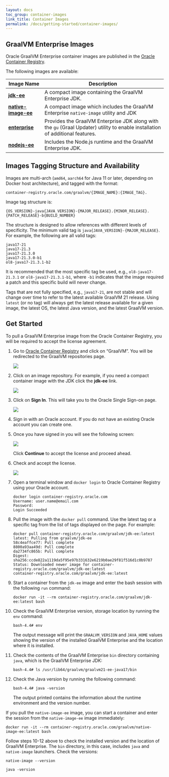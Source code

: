 ```yaml
---
layout: docs
toc_group: container-images
link_title: Container Images
permalink: /docs/getting-started/container-images/
---
```


## GraalVM Enterprise Images

Oracle GraalVM Enterprise container images are published in the [Oracle Container Registry](https://container-registry.oracle.com).

The following images are available:

| Image Name      | Description                                        
------------------------------------------------------------------------------------------------------------------------------------------------------------|-----------|
| [**jdk-ee**](https://container-registry.oracle.com/ords/ocr/ba/graalvm/jdk-ee)          | A compact image containing the GraalVM Enterprise JDK. |
| [**native-image-ee**](https://container-registry.oracle.com/ords/ocr/ba/graalvm/native-image-ee) | A compact image which includes the GraalVM Enterprise `native-image` utility and JDK |
| [**enterprise**](https://container-registry.oracle.com/ords/ocr/ba/graalvm/enterprise)      | Provides the GraalVM Enterprise JDK along with the `gu` (Graal Updater) utility to enable installation of additional features. |
| [**nodejs-ee**](https://container-registry.oracle.com/ords/ocr/ba/graalvm/nodejs-ee)       | Includes the Node.js runtime and the GraalVM Enterprise JDK. |

## Images Tagging Structure and Availability

Images are multi-arch (`amd64`, `aarch64` for Java 11 or later, depending on Docker host architecture), and tagged with the format:

```
container-registry.oracle.com/graalvm/{IMAGE_NAME}:{IMAGE_TAG}.
```

Image tag structure is:

```
{OS_VERSION}-java{JAVA_VERSION}-{MAJOR_RELEASE}.{MINOR_RELEASE}.{PATCH_RELEASE}-b{BUILD_NUMBER}
```

The structure is designed to allow references with different levels of specificity.  The minimum valid tag is `java{JAVA_VERSION}-{MAJOR_RELEASE}`. For example, the following are all valid tags:

```
java17-21
java17-21.3
java17-21.3.0
java17-21.3.0-b1
ol8-java17-21.3.1-b2
```

It is recommended that the most specific tag be used, e.g., `ol8-java17-21.3.1` or `ol8-java17-21.3.1-b1`, where `-b1` indicates that the image required a patch and this specific build will never change.

Tags that are not fully specified, e.g., `java17-21`, are not stable and will change over time to refer to the latest available GraalVM 21 release. Using `latest` (or no tag) will always get the latest release available for a given image, the latest OS, the latest Java version, and the latest GraalVM version.

## Get Started

To pull a GraalVM Enterprise image from the Oracle Container Registry, you will be required to accept the license agreement. 

1. Go to [Oracle Container Registry](https://container-registry.oracle.com/) and click on “GraalVM”. You will be redirected to the GraalVM repositories page.

    ![](../img/ocr.png)

2. Click on an image repository. For example, if you need a compact container image with the JDK click the **jdk-ee** link.

    ![](../img/graalvm_repositories.png)

3. Click on **Sign In**. This will take you to the Oracle Single Sign-on page.

    ![](../img/sign-in.png)

4. Sign in with an Oracle account. If you do not have an existing Oracle account you can create one.

5. Once you have signed in you will see the following screen:

    ![](../img/license_review.png)

    Click **Continue** to accept the license and proceed ahead.

6. Check and accept the license.

    ![](../img/licence_accepted.png)

7. Open a terminal window and `docker login` to Oracle Container Registry using your Oracle account.

    ```shell
    docker login container-registry.oracle.com
    Username: user.name@email.com
    Password: 
    Login Succeeded
    ```

8. Pull the image with the `docker pull` command.  Use the latest tag or a specific tag from the list of tags displayed on the page. For example:

    ```shell
    docker pull container-registry.oracle.com/graalvm/jdk-ee:latest
    latest: Pulling from graalvm/jdk-ee
    58c4eaffce77: Pull complete 
    8800a93aa49d: Pull complete 
    da2734fc865b: Pull complete 
    Digest: sha256:ccde822a1119da5f95e97b331632e6219b0ae29f81f516d1c0b9787
    Status: Downloaded newer image for container-registry.oracle.com/graalvm/jdk-ee:latest
    container-registry.oracle.com/graalvm/jdk-ee:latest
    ```

9. Start a container from the `jdk-ee` image and enter the bash session with the following `run` command:

    ```shell
    docker run -it --rm container-registry.oracle.com/graalvm/jdk-ee:latest bash
    ```

10. Check the GraalVM Enterprise version, storage location by running the `env` command:

    ```shell
    bash-4.4# env
    ```
    The output message will print the `GRAALVM_VERSION` and `JAVA_HOME` values showing the version of the installed GraalVM Enterprise and the location where it is installed.

11. Check the contents of the GraalVM Enterprise `bin` directory containing `java`, which is the GraalVM Enterprise JDK:

    ```shell
    bash-4.4# ls /usr/lib64/graalvm/graalvm21-ee-java17/bin
    ```

12. Check the Java version by running the following command:
 
    ```shell
    bash-4.4# java -version
    ```
    The output printed contains the information about the runtime environment and the version number.

If you pull the `native-image-ee` image, you can start a container and enter the session from the `native-image-ee` image immediately:

```shell
docker run -it --rm container-registry.oracle.com/graalvm/native-image-ee:latest bash
```

Follow steps 10-12 above to check the installed version and the location of GraalVM Enterprise. The `bin` directory, in this case, includes `java` and `native-image` launchers. Check the versions:

```shell
native-image --version
```

```shell
java -version
```